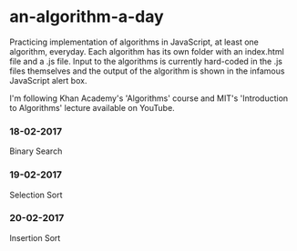 # an-algorithm-a-day
Practicing implementation of algorithms in JavaScript, at least one algorithm, everyday. Each algorithm has its own folder with an index.html file and a <algorithmName>.js file. Input to the algorithms is currently hard-coded in the .js files themselves and the output of the algorithm is shown in the infamous JavaScript alert box.

I'm following Khan Academy's 'Algorithms' course and MIT's 'Introduction to Algorithms' lecture available on YouTube.

### 18-02-2017
Binary Search

### 19-02-2017
Selection Sort

### 20-02-2017
Insertion Sort
